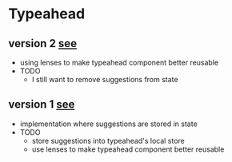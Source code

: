 # Typeahead

## version 2 [see](https://rawcdn.githack.com/mshgh/ha2-samples/typeahead-v2/index.html)

- using lenses to make typeahead component better reusable
- TODO
  - I still want to remove suggestions from state

## version 1 [see](https://rawcdn.githack.com/mshgh/ha2-samples/typeahead-v1/index.html)

- implementation where suggestions are stored in state
- TODO
  - store suggestions into typeahead's local store
  - use lenses to make typeahead component better reusable